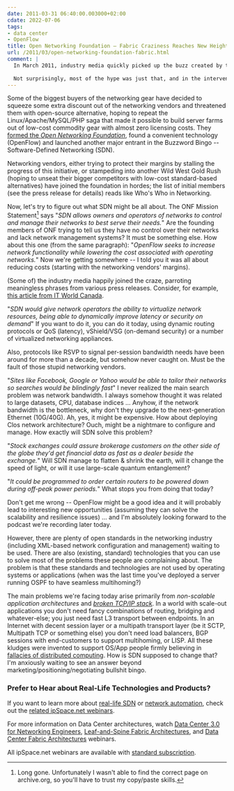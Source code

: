 ```yaml
---
date: 2011-03-31 06:40:00.003000+02:00
cdate: 2022-07-06
tags:
- data center
- OpenFlow
title: Open Networking Foundation – Fabric Craziness Reaches New Heights
url: /2011/03/open-networking-foundation-fabric.html
comment: |
  In March 2011, industry media quickly picked up the buzz created by the Open Networking Foundation (ONF) press releases and started exaggerating the already extravagant claims made by ONF, prompting me to write the following blog post.
  
  Not surprisingly, most of the hype was just that, and in the intervening years ONF dropped OpenFlow like a hot potato, while most everyone refocused on things that really matter like network automation.
---
```

Some of the biggest buyers of the networking gear have decided to squeeze some extra discount out of the networking vendors and threatened them with open-source alternative, hoping to repeat the Linux/Apache/MySQL/PHP saga that made it possible to build server farms out of low-cost commodity gear with almost zero licensing costs. They [formed the *Open Networking Foundation*](https://opennetworking.org/news-and-events/press-releases/onf-formed-to-speed-network-innovation/), found a convenient technology (OpenFlow) and launched another major entrant in the Buzzword Bingo -- Software-Defined Networking (SDN).

Networking vendors, either trying to protect their margins by stalling the progress of this initiative, or stampeding into another Wild West Gold Rush (hoping to unseat their bigger competitors with low-cost standard-based alternatives) have joined the foundation in hordes; the list of initial members (see the press release for details) reads like Who's Who in Networking.
<!--more-->
Now, let's try to figure out what SDN might be all about. The ONF Mission Statement[^LG] says "*SDN allows owners and operators of networks to control and manage their networks to best serve their needs.*" Are the founding members of ONF trying to tell us they have no control over their networks and lack network management systems? It must be something else. How about this one (from the same paragraph): "*OpenFlow seeks to increase network functionality while lowering the cost associated with operating networks.*" Now we're getting somewhere -- I told you it was all about reducing costs (starting with the networking vendors' margins).

[^LG]: Long gone. Unfortunately I wasn't able to find the correct page on archive.org, so you'll have to trust my copy/paste skills.
 
(Some of) the industry media happily joined the craze, parroting meaningless phrases from various press releases. Consider, for example, [this article from IT World Canada](http://www.itworldcanada.com/news/the-next-revolution-in-networking-is-months-away/142810).

"*SDN would give network operators the ability to virtualize network resources, being able to dynamically improve latency or security on demand*" If you want to do it, you can do it today, using dynamic routing protocols or QoS (latency), vShield/VSG (on-demand security) or a number of virtualized networking appliances.

Also, protocols like RSVP to signal per-session bandwidth needs have been around for more than a decade, but somehow never caught on. Must be the fault of those stupid networking vendors.

"*Sites like Facebook, Google or Yahoo would be able to tailor their networks so searches would be blindingly fast*" I never realized the main search problem was network bandwidth. I always somehow thought it was related to large datasets, CPU, database indices \... Anyhow, if the network bandwidth is the bottleneck, why don't they upgrade to the next-generation Ethernet (10G/40G). Ah, yes, it might be expensive. How about deploying Clos network architecture? Ouch, might be a nightmare to configure and manage. How exactly will SDN solve this problem?

"*Stock exchanges could assure brokerage customers on the other side of the globe they'd get financial data as fast as a dealer beside the exchange.*" Will SDN manage to flatten & shrink the earth, will it change the speed of light, or will it use large-scale quantum entanglement?

"*It could be programmed to order certain routers to be powered down during off-peak power periods.*" What stops you from doing that today?

Don't get me wrong -- OpenFlow might be a good idea and it will probably lead to interesting new opportunities (assuming they can solve the scalability and resilience issues) \... and I'm absolutely looking forward to the podcast we're recording later today.

However, there are plenty of open standards in the networking industry (including XML-based network configuration and management) waiting to be used. There are also (existing, standard) technologies that you can use to solve most of the problems these people are complaining about. The problem is that these standards and technologies are not used by operating systems or applications (when was the last time you've deployed a server running OSPF to have seamless multihoming?)

The main problems we're facing today arise primarily from *non-scalable application architectures* and [*broken TCP/IP stack*](https://blog.ipspace.net/2009/08/what-went-wrong-tcpip-lacks-session.html). In a world with scale-out applications you don't need fancy combinations of routing, bridging and whatever-else; you just need fast L3 transport between endpoints. In an Internet with decent session layer or a multipath transport layer (be it SCTP, Multipath TCP or something else) you don't need load balancers, BGP sessions with end-customers to support multihoming, or LISP. All these kludges were invented to support OS/App people firmly believing in [fallacies of distributed computing](http://en.wikipedia.org/wiki/Fallacies_of_Distributed_Computing). How is SDN supposed to change that? I'm anxiously waiting to see an answer beyond marketing/positioning/negotiating bullshit bingo.

### Prefer to Hear about Real-Life Technologies and Products?

If you want to learn more about [real-life SDN](https://www.ipspace.net/SDN) or [network automation](https://www.ipspace.net/Roadmap/Network_Automation_webinars), check out the [related ipSpace.net webinars](https://www.ipspace.net/Webinar_roadmaps).

For more information on Data Center architectures, watch [Data Center 3.0 for Networking Engineers](https://www.ipspace.net/DC30), [Leaf-and-Spine Fabric Architectures](https://www.ipspace.net/Leaf-and-Spine_Fabric_Architectures), and [Data Center Fabric Architectures](https://www.ipspace.net/Data_Center_Fabrics) webinars.

All ipSpace.net webinars are available with [standard subscription](https://www.ipspace.net/Subscription).
